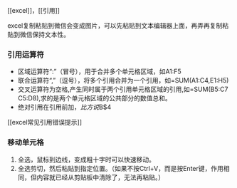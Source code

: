 [[excel]]，[[引用]]

excel复制粘贴到微信会变成图片，可以先粘贴到文本编辑器上面，再弄再复制粘贴到微信保持文本性。
### 引用运算符
- 区域运算符“:”（冒号），用于合并多个单元格区域，如A1:F5
- 联合运算符“,”（逗号），将多个引用合并为一个引用，如=SUM(A1:C4,E1:H5)
- 交叉运算符为空格,产生同时属于两个引用单元格区域的引用,如=SUM(B5:C7 C5:D8),求的是两个单元格区域的公共部分的数值总和。
- 绝对引用在引用前加$，比方说$B$4

[[excel常见引用错误提示]]
### 移动单元格
1. 全选，鼠标到边线，变成粗十字时可以快速移动。
2. 全选剪切，然后粘贴到指定位置。（如果不按Ctrl+V，而是按Enter键，作用相同，但内容就已经从剪贴板中清除了，无法再粘贴。）

